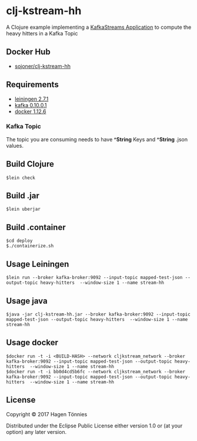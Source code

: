 # clj-kstream-hh

A Clojure example implementing a [KafkaStreams Application](http://kafka.apache.org/documentation/streams)
to compute the heavy hitters in a Kafka Topic 

## Docker Hub

* [sojoner/clj-kstream-hh](https://hub.docker.com/r/sojoner/clj-kstream-hh/) 

## Requirements

* [leiningen 2.7.1](https://leiningen.org/)
* [kafka 0.10.0.1](http://kafka.apache.org) 
* [docker 1.12.6](https://www.docker.com/)

### Kafka Topic

The topic you are consuming needs to have **^String** Keys and **^String** .json values.  

## Build Clojure
    
    $lein check

## Build .jar

    $lein uberjar

## Build .container
    
    $cd deploy
    $./containerize.sh

## Usage Leiningen

    $lein run --broker kafka-broker:9092 --input-topic mapped-test-json --output-topic heavy-hitters  --window-size 1 --name stream-hh

## Usage java

    $java -jar clj-kstream-hh.jar --broker kafka-broker:9092 --input-topic mapped-test-json --output-topic heavy-hitters  --window-size 1 --name stream-hh

## Usage docker

    $docker run -t -i <BUILD-HASH> --network cljkstream_network --broker kafka-broker:9092 --input-topic mapped-test-json --output-topic heavy-hitters  --window-size 1 --name stream-hh
    $docker run -t -i bb0d4cd5b6fc --network cljkstream_network --broker kafka-broker:9092 --input-topic mapped-test-json --output-topic heavy-hitters  --window-size 1 --name stream-hh
     


## License

Copyright © 2017 Hagen Tönnies

Distributed under the Eclipse Public License either version 1.0 or (at
your option) any later version.
